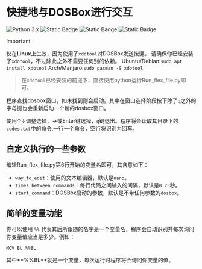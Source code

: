# 快捷地与DOSBox进行交互
![Python 3.x](https://img.shields.io/badge/Python-3.X-blue) ![Static Badge](https://img.shields.io/badge/%E4%B8%8D%E9%9C%80%E8%A6%81%E5%A4%96%E9%83%A8%E5%BA%93-green) ![Static Badge](https://img.shields.io/badge/Linux-%E5%8F%AF%E7%94%A8-green) ![Static Badge](https://img.shields.io/badge/Windows-%E4%B8%8D%E5%8F%AF%E7%94%A8-red)


> [!IMPORTANT]
> 仅在**Linux**上生效，因为使用了`xdotool`对DOSBox发送按键。
> 请确保你已经安装了`xdotool`，不过除此之外不需要任何别的依赖。
> Ubuntu/Debian:`sudo apt install xdotool`
> Arch/Manjaro:`sudo pacman -S xdotool`

> 在`xdotool`已经安装的前提下，直接使用python运行Run_flex_file.py即可。

程序查找dosbox窗口，如未找到则会启动。其中在窗口选择阶段按下除了`q`之外的字母键也会重新启动一个新的dosbox窗口。

使用↑↓调整选择，→或Enter键选择，`q`键退出。程序将会读取其目录下的`codes.txt`中的命令,一行一个命令，空行将识别为回车。

## 自定义执行的一些参数
编辑Run_flex_file.py第6行开始的变量名即可，其含意如下：

- `way_to_edit`：使用的文本编辑器，默认是`nano`。
- `times_between_commands`：每行代码之间输入的间隔，默认是`0.25`秒。
- `start_command`：DOSBox启动的参数，默认是不带任何参数的`dosbox`。

## 简单的变量功能
你可以使用 `%%` 代表其后所跟随的名字是一个变量名，程序会自动识别并每次询问你变量值应当是多少。例如：

```txt
MOV BL,%%BL
```

其中**%%BL**就是一个变量，每次运行时程序将会询问你变量的值。